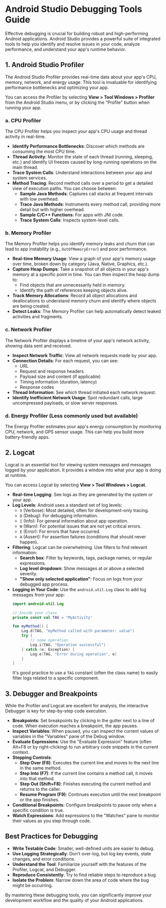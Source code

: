 # Android Studio Debugging Tools Guide

Effective debugging is crucial for building robust and high-performing Android applications. Android Studio provides a powerful suite of integrated tools to help you identify and resolve issues in your code, analyze performance, and understand your app's runtime behavior.

## 1. Android Studio Profiler

The Android Studio Profiler provides real-time data about your app's CPU, memory, network, and energy usage. This tool is invaluable for identifying performance bottlenecks and optimizing your app.

You can access the Profiler by selecting **View > Tool Windows > Profiler** from the Android Studio menu, or by clicking the "Profile" button when running your app.

### a. CPU Profiler

The CPU Profiler helps you inspect your app's CPU usage and thread activity in real-time.

*   **Identify Performance Bottlenecks**: Discover which methods are consuming the most CPU time.
*   **Thread Activity**: Monitor the state of each thread (running, sleeping, etc.) and identify UI freezes caused by long-running operations on the main thread.
*   **Trace System Calls**: Understand interactions between your app and system services.
*   **Method Tracing**: Record method calls over a period to get a detailed view of execution paths. You can choose between:
    *   **Sample Java Methods**: Captures call stacks at frequent intervals with low overhead.
    *   **Trace Java Methods**: Instruments every method call, providing more detail but with higher overhead.
    *   **Sample C/C++ Functions**: For apps with JNI code.
    *   **Trace System Calls**: Inspects system-level calls.

### b. Memory Profiler

The Memory Profiler helps you identify memory leaks and churn that can lead to app instability (e.g., `OutOfMemoryError`) and poor performance.

*   **Real-time Memory Usage**: View a graph of your app's memory usage over time, broken down by category (Java, Native, Graphics, etc.).
*   **Capture Heap Dumps**: Take a snapshot of all objects in your app's memory at a specific point in time. You can then inspect the heap dump to:
    *   Find objects that are unnecessarily held in memory.
    *   Identify the path of references keeping objects alive.
*   **Track Memory Allocations**: Record all object allocations and deallocations to understand memory churn and identify where objects are being created.
*   **Detect Leaks**: The Memory Profiler can help automatically detect leaked activities and fragments.

### c. Network Profiler

The Network Profiler displays a timeline of your app's network activity, showing data sent and received.

*   **Inspect Network Traffic**: View all network requests made by your app.
*   **Connection Details**: For each request, you can see:
    *   URL
    *   Request and response headers
    *   Payload size and content (if applicable)
    *   Timing information (duration, latency)
    *   Response codes
*   **Thread Information**: See which thread initiated each network request.
*   **Identify Inefficient Network Usage**: Spot redundant calls, large uncompressed payloads, or slow server responses.

### d. Energy Profiler (Less commonly used but available)

The Energy Profiler estimates your app's energy consumption by monitoring CPU, network, and GPS sensor usage. This can help you build more battery-friendly apps.

## 2. Logcat

Logcat is an essential tool for viewing system messages and messages logged by your application. It provides a window into what your app is doing at runtime.

You can access Logcat by selecting **View > Tool Windows > Logcat**.

*   **Real-time Logging**: See logs as they are generated by the system or your app.
*   **Log Levels**: Android uses a standard set of log levels:
    *   `V` (Verbose): Most detailed, often for development-only tracing.
    *   `D` (Debug): For debugging information.
    *   `I` (Info): For general information about app operation.
    *   `W` (Warn): For potential issues that are not yet critical errors.
    *   `E` (Error): For errors that have occurred.
    *   `A` (Assert): For assertion failures (conditions that should never happen).
*   **Filtering**: Logcat can be overwhelming. Use filters to find relevant information:
    *   **Search box**: Filter by keywords, tags, package names, or regular expressions.
    *   **Log level dropdown**: Show messages at or above a selected severity.
    *   **"Show only selected application"**: Focus on logs from your debugged app process.
*   **Logging in Your Code**: Use the `android.util.Log` class to add log messages from your app:
    ```kotlin
    import android.util.Log

    // Inside your class
    private const val TAG = "MyActivity"

    fun myMethod() {
        Log.d(TAG, "myMethod called with parameter: value")
        try {
            // some operation
            Log.i(TAG, "Operation successful")
        } catch (e: Exception) {
            Log.e(TAG, "Error during operation", e)
        }
    }
    ```
    It's good practice to use a `TAG` constant (often the class name) to easily filter logs related to a specific component.

## 3. Debugger and Breakpoints

While the Profiler and Logcat are excellent for analysis, the interactive Debugger is key for step-by-step code execution.

*   **Breakpoints**: Set breakpoints by clicking in the gutter next to a line of code. When execution reaches a breakpoint, the app pauses.
*   **Inspect Variables**: When paused, you can inspect the current values of variables in the "Variables" pane of the Debug window.
*   **Evaluate Expressions**: Use the "Evaluate Expression" feature (often Alt+F8 or by right-clicking) to run arbitrary code snippets in the current context.
*   **Stepping Controls**:
    *   **Step Over (F8)**: Executes the current line and moves to the next line in the same method.
    *   **Step Into (F7)**: If the current line contains a method call, it moves into that method.
    *   **Step Out (Shift+F8)**: Finishes executing the current method and returns to the caller.
    *   **Resume Program (F9)**: Continues execution until the next breakpoint or the app finishes.
*   **Conditional Breakpoints**: Configure breakpoints to pause only when a specific condition is true.
*   **Watch Expressions**: Add expressions to the "Watches" pane to monitor their values as you step through code.

## Best Practices for Debugging

*   **Write Testable Code**: Smaller, well-defined units are easier to debug.
*   **Use Logging Strategically**: Don't over-log, but log key events, state changes, and error conditions.
*   **Understand the Tool**: Familiarize yourself with the features of the Profiler, Logcat, and Debugger.
*   **Reproduce Consistently**: Try to find reliable steps to reproduce a bug.
*   **Isolate the Problem**: Narrow down the area of code where the bug might be occurring.

By mastering these debugging tools, you can significantly improve your development workflow and the quality of your Android applications.
